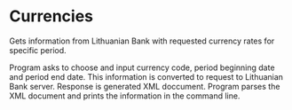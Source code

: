 # Currencies
Gets information from Lithuanian Bank with requested currency rates for specific period.

Program asks to choose and input currency code, period beginning date and period end date. 
This information is converted to request to Lithuanian Bank server. Response is generated XML doccument. 
Program parses the XML document and prints the information in the command line. 
